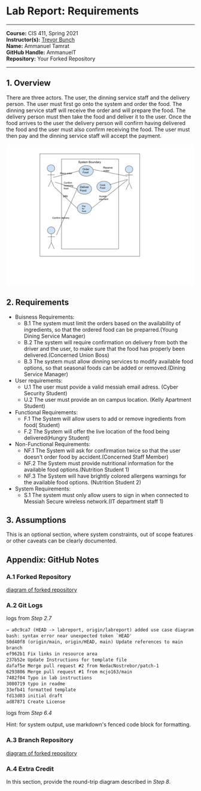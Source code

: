 # Lab Report: Requirements
___
**Course:** CIS 411, Spring 2021  
**Instructor(s):** [Trevor Bunch](https://github.com/trevordbunch)  
**Name:** Ammanuel Tamrat  
**GitHub Handle:** AmmanuelT  
**Repository:** Your Forked Repository  
___

## 1. Overview
There are three actors. The user, the dinning service staff and the delivery person. The user must first go onto the system and order the food. The dinning service staff will receive the order and will prepare the food. The delivery person must then take the food and deliver it to the user. Once the food arrives to the user the delivery person will confirm having delivered the food and the user must also confirm receiving the food. The user must then pay and the dinning service staff will accept the payment.
 
![Use Case Diagram](/assets/useCase.svg)  


## 2. Requirements
- Buisness Requirements:
    - B.1 The system must limit the orders based on the availability of ingredients, so that the ordered food can be preparred.(Young Dining Service Manager)
    - B.2 The system will require confirmation on delivery from both the driver and the user, to make sure that the food has properly been delivered.(Concerned Union Boss)
    - B.3 The system must allow dinning services to modify available food options, so that seasonal foods can be added or removed.(Dining Service Manager)
- User requirements:
    - U.1 The user must povide a valid messiah email adress. (Cyber Security Student)
    - U.2 The user must provide an on campus location. (Kelly Apartment Student)
- Functional Requirements:
    - F.1 The System will allow users to add or remove ingredients from food( Student)
    - F.2 The System will offer the live location of the food being delivered(Hungry Student)
- Non-Functional Requirements:
    - NF.1 The System will ask for confirmation twice so that the user doesn't order food by accident.(Concerned Staff Member)
    - NF.2 The System must provide nutritional information for the available food options.(Nutrition Student 1)
    - NF.3 The System will have brightly colored allergens warnings for the available food options. (Nutrition Student 2)
- System Requirements:
    - S.1 The system must only allow users to sign in when connected to Messiah Secure wireless network.(IT department staff 1)

## 3. Assumptions
This is an optional section, where system constraints, out of scope features or other caveats can be clearly documented.  

## Appendix: GitHub Notes

### A.1 Forked Repository
[diagram of forked repository](/assets/forkedRepo.svg)

### A.2 Git Logs
logs from *Step 2.7*

```
→ a0c9ca7 (HEAD -> labreport, origin/labreport) added use case diagram
bash: syntax error near unexpected token `HEAD'
50d40f8 (origin/main, origin/HEAD, main) Update references to main branch
ef962b1 Fix links in resource area
237b52e Update Instructions for template file
dafaf5e Merge pull request #2 from NedacNostrebor/patch-1
6293806 Merge pull request #1 from mcjo163/main
7482f04 Typo in lab instructions
3080719 typo in readme
33efb41 formatted template
fd13d03 initial draft
ad87871 Create License
```

logs from *Step 6.4*



Hint: for system output, use markdown's fenced code block for formatting.

### A.3 Branch Repository
[diagram of forked repository](/assets/labereportBranch.svg)

### A.4 Extra Credit
In this section, provide the round-trip diagram described in *Step 8*.